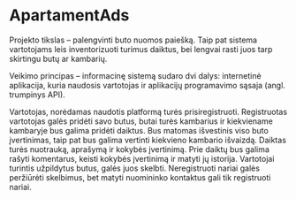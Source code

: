 # ApartamentAds

Projekto tikslas – palengvinti buto nuomos paiešką. Taip pat sistema vartotojams leis inventorizuoti turimus daiktus, bei lengvai rasti juos tarp skirtingu butų ar kambarių.

Veikimo principas – informacinę sistemą sudaro dvi dalys: internetinė aplikacija, kuria naudosis vartotojas ir aplikacijų programavimo sąsaja (angl. trumpinys API).

Vartotojas, norėdamas naudotis platformą turės prisiregistruoti. Registruotas vartotojas galės pridėti savo butus, butai turės kambarius ir kiekviename kambaryje bus galima pridėti daiktus. Bus matomas išvestinis viso buto įvertinimas, taip pat bus galima vertinti kiekvieno kambario išvaizdą. Daiktas turės nuotrauką, aprašymą ir kokybės įvertinimą. Prie daiktų bus galima rašyti komentarus, keisti kokybės įvertinimą ir matyti jų istorija. Vartotojai turintis užpildytus butus, galės juos skelbti. Neregistruoti nariai galės peržiūrėti skelbimus, bet matyti nuomininko kontaktus gali tik registruoti nariai.
